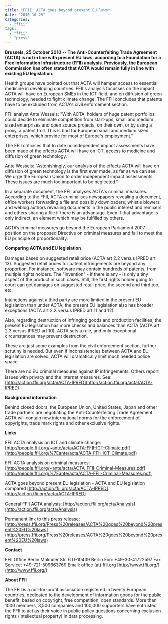 ```yaml
---
title: "FFII: ACTA goes beyond present EU laws"
date: "2010-10-25"
categories: 
  - "ffii"
tags: 
  - "ffii"
  - "press"
---
```


**Brussels, 25 October 2010 -- The Anti-Counterfeiting Trade Agreement (ACTA) is not in line with present EU laws, according to a Foundation for a Free Information Infrastructure (FFII) analysis. Previously, the European Commission has often stated that ACTA would remain fully in line with existing EU legislation.**

Health groups have pointed out that ACTA will hamper access to essential medicine in developing countries. FFII's analysis focusses on the impact ACTA will have on European SMEs in the ICT field, and on diffusion of green technology, needed to fight climate change. The FFII concludes that patents have to be excluded from ACTA's civil enforcement section.

FFII analyst Ante Wessels: "With ACTA, holders of huge patent portfolios could decide to eliminate competition from start-ups, small and medium sized enterprises and open source projects, on their own, or by using a proxy, a patent troll. This is bad for European small and medium sized enterprises, which provide for most of Europe's employment."

The FFII criticises that to date no independent impact assessments have been made of the effects ACTA will have on ICT, access to medicine and diffusion of green technology.

Ante Wessels: "Astonishingly, our analysis of the effects ACTA will have on diffusion of green technology is the first ever made, as far as we can see. We urge the European Union to order independent impact assessments. These issues are much too important to be neglected."

In a separate document, the FFII analyses ACTA's criminal measures. According to the FFII, ACTA criminalises newspapers revealing a document, office workers forwarding a file and possibly downloaders; whistle blowers and weblog authors revealing documents in the public interest and remixers and others sharing a file if there is an advantage. Even if that advantage is only indirect, an element which may be fulfilled by others.

ACTA’s criminal measures go beyond the European Parliament 2007 position on the proposed Directive on criminal measures and fail to meet the EU principle of proportionality.

**Comparing ACTA and EU legislation**

Damages based on suggested retail price (ACTA art 2.2 versus IPRED art 13). Suggested retail prices for patent infringements are beyond any proportion. For instance, software may contain hundreds of patents, from multiple rights holders. The "invention" - if there is any - is only a tiny aspect of the product in such cases. Still, the first rights holder going to court can get damages on suggested retail price, the second and third too, etc.

Injunctions against a third party are more limited in the present EU legislation than under ACTA; the present EU legislation also has broader exceptions (ACTA art 2.X versus IPRED art 11 and 12).

Also, regarding destruction of infringing goods and production facilities, the present EU legislation has more checks and balances than ACTA (ACTA art 2.3 versus IPRED art 10). ACTA sets a rule, and only exceptional circumstances may prevent destruction.

These are just some examples from the civil enforcement section, further scrutiny is needed. But even if inconsistencies between ACTA and EU legislation are solved, ACTA will dramatically limit much needed police space.

There are no EU criminal measures against IP infringements. Others report issues with privacy and the Internet measures. See: [http://action.ffii.org/acta/ACTA-IPRED](http://action.ffii.org/acta/ACTA-IPRED)

**Background information**

Behind closed doors, the European Union, United States, Japan and other trade partners are negotiating the Anti-Counterfeiting Trade Agreement. ACTA will contain new international norms for the enforcement of copyrights, trade mark rights and other exclusive rights.

**Links**

FFII ACTA analysis on ICT and climate change: [http://people.ffii.org/~ante/acta/ACTA-FFII-ICT-Climate.pdf](http://people.ffii.org/%7Eante/acta/ACTA-FFII-ICT-Climate.pdf)

FFII ACTA analysis on criminal measures: [http://people.ffii.org/~ante/acta/ACTA-FFII-Criminal-Measures.pdf](http://people.ffii.org/%7Eante/acta/ACTA-FFII-Criminal-Measures.pdf)

ACTA goes beyond present EU legislation - ACTA and EU legislation compared [http://action.ffii.org/acta/ACTA-IPRED](http://action.ffii.org/acta/ACTA-IPRED)

General FFII ACTA analysis: [http://action.ffii.org/acta/Analysis](http://action.ffii.org/acta/Analysis)

Permanent link to this press release: [http://press.ffii.org/Press%20releases/ACTA%20goes%20beyond%20present%20EU%20laws](http://press.ffii.org/Press%20releases/ACTA%20goes%20beyond%20present%20EU%20laws)

**Contact**

FFII Office Berlin Malmöer Str. 6 D-10439 Berlin Fon: +49-30-41722597 Fax Service: +49-721-509663769 Email: office (at) ffii.org [http://www.ffii.org/](http://www.ffii.org/)

**About FFII**

The FFII is a not-for-profit association registered in twenty European countries, dedicated to the development of information goods for the public benefit, based on copyright, free competition, open standards. More than 1000 members, 3,500 companies and 100,000 supporters have entrusted the FFII to act as their voice in public policy questions concerning exclusion rights (intellectual property) in data processing.
